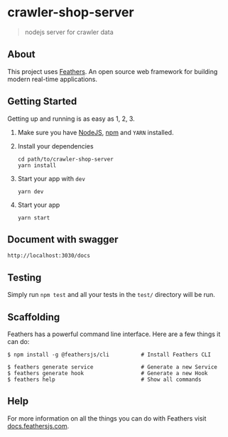 # crawler-shop-server

> nodejs server for crawler data

## About

This project uses [Feathers](http://feathersjs.com). An open source web framework for building modern real-time applications.

## Getting Started

Getting up and running is as easy as 1, 2, 3.

1. Make sure you have [NodeJS](https://nodejs.org/), [npm](https://www.npmjs.com/) and `YARN` installed.
2. Install your dependencies

    ```
    cd path/to/crawler-shop-server
    yarn install
    ```
3. Start your app with `dev`

    ```
    yarn dev
    ```

4. Start your app

    ```
    yarn start
    ```
## Document with swagger

`http://localhost:3030/docs`

## Testing

Simply run `npm test` and all your tests in the `test/` directory will be run.

## Scaffolding

Feathers has a powerful command line interface. Here are a few things it can do:

```
$ npm install -g @feathersjs/cli          # Install Feathers CLI

$ feathers generate service               # Generate a new Service
$ feathers generate hook                  # Generate a new Hook
$ feathers help                           # Show all commands
```

## Help

For more information on all the things you can do with Feathers visit [docs.feathersjs.com](http://docs.feathersjs.com).
